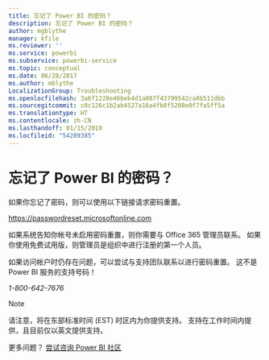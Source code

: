 ```yaml
---
title: 忘记了 Power BI 的密码？
description: 忘记了 Power BI 的密码？
author: mgblythe
manager: kfile
ms.reviewer: ''
ms.service: powerbi
ms.subservice: powerbi-service
ms.topic: conceptual
ms.date: 06/28/2017
ms.author: mblythe
LocalizationGroup: Troubleshooting
ms.openlocfilehash: 3a6f1228e46beb4d1a087f43799542ca8b511dbb
ms.sourcegitcommit: c8c126c1b2ab4527a16a4fb8f5208e0f7fa5ff5a
ms.translationtype: HT
ms.contentlocale: zh-CN
ms.lasthandoff: 01/15/2019
ms.locfileid: "54289385"
---
```

# <a name="forgot-your-password-for-power-bi"></a>忘记了 Power BI 的密码？
如果你忘记了密码，则可以使用以下链接请求密码重置。

<https://passwordreset.microsoftonline.com>

如果系统告知你帐号未启用密码重置，则你需要与 Office 365 管理员联系。 如果你使用免费试用版，则管理员是组织中进行注册的第一个人员。

如果访问帐户时仍存在问题，可以尝试与支持团队联系以进行密码重置。 这不是 Power BI 服务的支持号码！

*1-800-642-7676*

> [!NOTE]
> 请注意，将在东部标准时间 (EST) 时区内为你提供支持。 支持在工作时间内提供，且目前仅以英文提供支持。
> 
> 

更多问题？ [尝试咨询 Power BI 社区](http://community.powerbi.com/)


